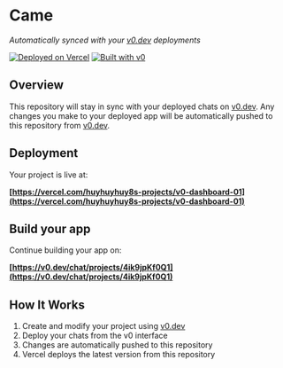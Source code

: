 # Came

*Automatically synced with your [v0.dev](https://v0.dev) deployments*

[![Deployed on Vercel](https://img.shields.io/badge/Deployed%20on-Vercel-black?style=for-the-badge&logo=vercel)](https://vercel.com/huyhuyhuy8s-projects/v0-dashboard-01)
[![Built with v0](https://img.shields.io/badge/Built%20with-v0.dev-black?style=for-the-badge)](https://v0.dev/chat/projects/4ik9jpKf0Q1)

## Overview

This repository will stay in sync with your deployed chats on [v0.dev](https://v0.dev).
Any changes you make to your deployed app will be automatically pushed to this repository from [v0.dev](https://v0.dev).

## Deployment

Your project is live at:

**[https://vercel.com/huyhuyhuy8s-projects/v0-dashboard-01](https://vercel.com/huyhuyhuy8s-projects/v0-dashboard-01)**

## Build your app

Continue building your app on:

**[https://v0.dev/chat/projects/4ik9jpKf0Q1](https://v0.dev/chat/projects/4ik9jpKf0Q1)**

## How It Works

1. Create and modify your project using [v0.dev](https://v0.dev)
2. Deploy your chats from the v0 interface
3. Changes are automatically pushed to this repository
4. Vercel deploys the latest version from this repository